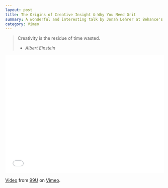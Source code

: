 ```yaml
---
layout: post
title: The Origins of Creative Insight & Why You Need Grit
summary: A wonderful and interesting talk by Jonah Lehrer at Behance's 99% conference.
category: Vimeo
---
```

  
 > Creativity is the residue of time wasted.   
 > - _Albert Einstein_
  
<iframe src="//player.vimeo.com/video/45162748?title=0&amp;byline=0&amp;portrait=0&amp;color=e91c6b" width="100%" height="375" frameborder="0" webkitallowfullscreen mozallowfullscreen allowfullscreen></iframe> <p><a href="http://vimeo.com/45162748">Video</a> from <a href="http://vimeo.com/99u">99U</a> on <a href="https://vimeo.com">Vimeo</a>.</p>

